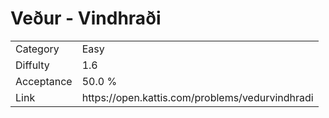 # Veður - Vindhraði

<table>
    <tr>
        <td>Category</td>
        <td>Easy</td>
    </tr>
    <tr>
        <td>Diffulty</td>
        <td>1.6</td>
    </tr>
    <tr>
        <td>Acceptance</td>
        <td>50.0 %</td>
    </tr>
    <tr>
        <td>Link</td>
        <td>https://open.kattis.com/problems/vedurvindhradi</td>
    </tr>
</table>